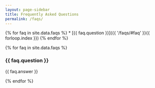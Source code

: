```yaml
---
layout: page-sidebar
title: Frequently Asked Questions
permalink: /faqs/
---
```


{% for faq in site.data.faqs %} * [{{ faq.question }}]({{ '/faqs/#faq' }}{{ forloop.index }})
{% endfor %}

{% for faq in site.data.faqs %}

<h3 id="faq{{ forloop.index }}">{{ faq.question }}</h3>

{{ faq.answer }}

{% endfor %}
